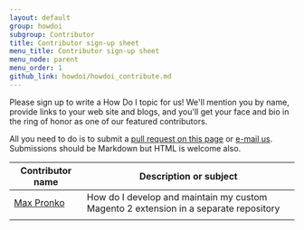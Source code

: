 ```yaml
---
layout: default
group: howdoi
subgroup: Contributor
title: Contributor sign-up sheet
menu_title: Contributor sign-up sheet
menu_node: parent
menu_order: 1
github_link: howdoi/howdoi_contribute.md
---
```


Please sign up to write a How Do I topic for us! We'll mention you by name, provide links to your web site and blogs, and you'll get your face and bio in the ring of honor as one of our featured contributors.

All you need to do is to submit a <a href="{{ site.githuburl }}howdoi/howdoi_contribute.md">pull request on this page</a> or <a href="mailto:DL-Magento-Doc-Feedback@ebay.com">e-mail us</a>. <!-- Use <a href="{{ site.publicgithuburl }}howdoi/howdoi_template.md">this template</a> if you'd like.  -->Submissions should be Markdown but HTML is welcome also.


| Contributor name  |  Description or subject |
|---|---|
| <a href="http://www.maxpronko.com/" title="Max Pronko">Max Pronko</a>  | How do I develop and maintain my custom Magento 2 extension in a separate repository  |
|   |   |

